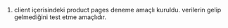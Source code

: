 1. client içerisindeki product pages deneme amaçlı kuruldu. verilerin gelip gelmediğini test etme amaçlıdır.
